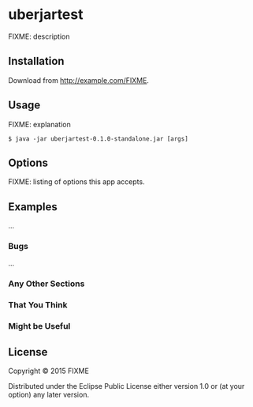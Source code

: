 # uberjartest

FIXME: description

## Installation

Download from http://example.com/FIXME.

## Usage

FIXME: explanation

    $ java -jar uberjartest-0.1.0-standalone.jar [args]

## Options

FIXME: listing of options this app accepts.

## Examples

...

### Bugs

...

### Any Other Sections
### That You Think
### Might be Useful

## License

Copyright © 2015 FIXME

Distributed under the Eclipse Public License either version 1.0 or (at
your option) any later version.
